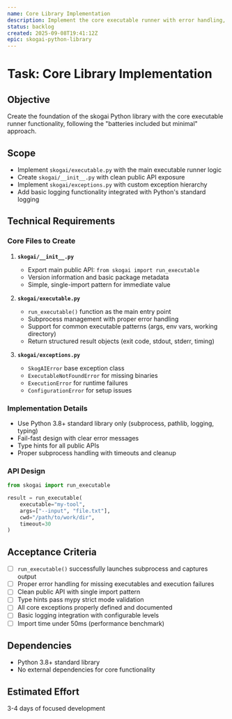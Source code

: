 ```yaml
---
name: Core Library Implementation
description: Implement the core executable runner with error handling, logging, and the main skogai module structure
status: backlog
created: 2025-09-08T19:41:12Z
epic: skogai-python-library
---
```


# Task: Core Library Implementation

## Objective
Create the foundation of the skogai Python library with the core executable runner functionality, following the "batteries included but minimal" approach.

## Scope
- Implement `skogai/executable.py` with the main executable runner logic
- Create `skogai/__init__.py` with clean public API exposure
- Implement `skogai/exceptions.py` with custom exception hierarchy
- Add basic logging functionality integrated with Python's standard logging

## Technical Requirements

### Core Files to Create
1. **`skogai/__init__.py`**
   - Export main public API: `from skogai import run_executable`
   - Version information and basic package metadata
   - Simple, single-import pattern for immediate value

2. **`skogai/executable.py`**
   - `run_executable()` function as the main entry point
   - Subprocess management with proper error handling
   - Support for common executable patterns (args, env vars, working directory)
   - Return structured result objects (exit code, stdout, stderr, timing)

3. **`skogai/exceptions.py`**
   - `SkogAIError` base exception class
   - `ExecutableNotFoundError` for missing binaries
   - `ExecutionError` for runtime failures
   - `ConfigurationError` for setup issues

### Implementation Details
- Use Python 3.8+ standard library only (subprocess, pathlib, logging, typing)
- Fail-fast design with clear error messages
- Type hints for all public APIs
- Proper subprocess handling with timeouts and cleanup

### API Design
```python
from skogai import run_executable

result = run_executable(
    executable="my-tool",
    args=["--input", "file.txt"],
    cwd="/path/to/work/dir",
    timeout=30
)
```

## Acceptance Criteria
- [ ] `run_executable()` successfully launches subprocess and captures output
- [ ] Proper error handling for missing executables and execution failures  
- [ ] Clean public API with single import pattern
- [ ] Type hints pass mypy strict mode validation
- [ ] All core exceptions properly defined and documented
- [ ] Basic logging integration with configurable levels
- [ ] Import time under 50ms (performance benchmark)

## Dependencies
- Python 3.8+ standard library
- No external dependencies for core functionality

## Estimated Effort
3-4 days of focused development